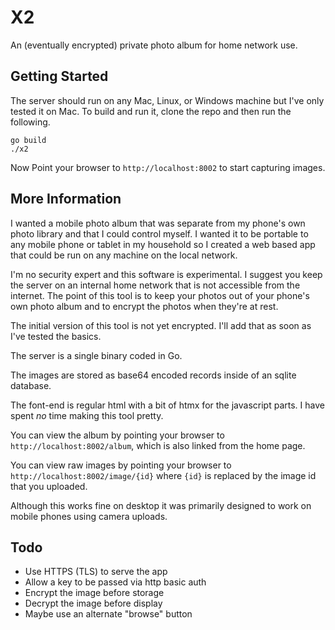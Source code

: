 # X2

An (eventually encrypted) private photo album for home network use.

## Getting Started

The server should run on any Mac, Linux, or Windows machine but I've only tested it on Mac. To build and run it, clone the repo and then run the following.

```
go build
./x2
```

Now Point your browser to `http://localhost:8002` to start capturing images.

## More Information

I wanted a mobile photo album that was separate from my phone's own photo library and that I could control myself. I wanted it to be portable to any mobile phone or tablet in my household so I created a web based app that could be run on any machine on the local network.

I'm no security expert and this software is experimental. I suggest you keep the server on an internal home network that is not accessible from the internet. The point of this tool is to keep your photos out of your phone's own photo album and to encrypt the photos when they're at rest.

The initial version of this tool is not yet encrypted. I'll add that as soon as I've tested the basics.

The server is a single binary coded in Go.

The images are stored as base64 encoded records inside of an sqlite database.

The font-end is regular html with a bit of htmx for the javascript parts. I have spent _no_ time making this tool pretty.

You can view the album by pointing your browser to `http://localhost:8002/album`, which is also linked from the home page.

You can view raw images by pointing your browser to `http://localhost:8002/image/{id}` where `{id}` is replaced by the image id that you uploaded.

Although this works fine on desktop it was primarily designed to work on mobile phones using camera uploads.

## Todo

- Use HTTPS (TLS) to serve the app
- Allow a key to be passed via http basic auth
- Encrypt the image before storage
- Decrypt the image before display
- Maybe use an alternate "browse" button
